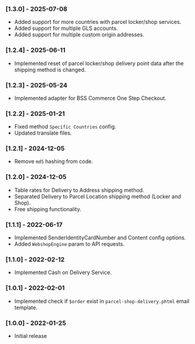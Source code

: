 ### [1.3.0] - 2025-07-08
- Added support for more countries with parcel locker/shop services.
- Added support for multiple GLS accounts.
- Added support for multiple custom origin addresses.

### [1.2.4] - 2025-06-11
- Implemented reset of parcel locker/shop delivery point data after the shipping method is changed.

### [1.2.3] - 2025-05-24
- Implemented adapter for BSS Commerce One Step Checkout.

### [1.2.2] - 2025-01-21
- Fixed method `Specific Countries` config.
- Updated translate files.

### [1.2.1] - 2024-12-05
- Remove `md5` hashing from code.

### [1.2.0] - 2024-12-05
- Table rates for Delivery to Address shipping method.
- Separated Delivery to Parcel Location shipping method (Locker and Shop).
- Free shipping functionality.

### [1.1.1] - 2022-06-17
- Implemented SenderIdentityCardNumber and Content config options.
- Added `WebshopEngine` param to API requests.

### [1.1.0] - 2022-02-12
- Implemented Cash on Delivery Service.

### [1.0.1] - 2022-02-01
- Implemented check if `$order` exist in `parcel-shop-delivery.phtml` email template.

### [1.0.0] - 2022-01-25
- Initial release
